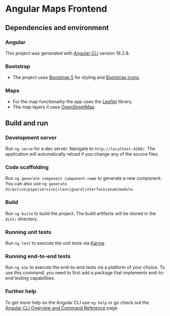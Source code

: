 # Angular Maps Frontend

## Dependencies and environment

### Angular
This project was generated with [Angular CLI](https://github.com/angular/angular-cli) version 18.2.8.

### Bootstrap
- The project uses [Bootstrap 5](https://getbootstrap.com/) for styling and [Bootstrap icons](https://icons.getbootstrap.com/).

### Maps
- For the map functionality the app uses the [Leaflet](https://leafletjs.com/) library.
- The map layers it uses [OpenStreetMap](https://www.openstreetmap.org/).

## Build and run

### Development server

Run `ng serve` for a dev server. Navigate to `http://localhost:4200/`. The application will automatically reload if you change any of the source files.

### Code scaffolding

Run `ng generate component component-name` to generate a new component. You can also use `ng generate directive|pipe|service|class|guard|interface|enum|module`.

### Build

Run `ng build` to build the project. The build artifacts will be stored in the `dist/` directory.

### Running unit tests

Run `ng test` to execute the unit tests via [Karma](https://karma-runner.github.io).

### Running end-to-end tests

Run `ng e2e` to execute the end-to-end tests via a platform of your choice. To use this command, you need to first add a package that implements end-to-end testing capabilities.

### Further help

To get more help on the Angular CLI use `ng help` or go check out the [Angular CLI Overview and Command Reference](https://angular.dev/tools/cli) page.
